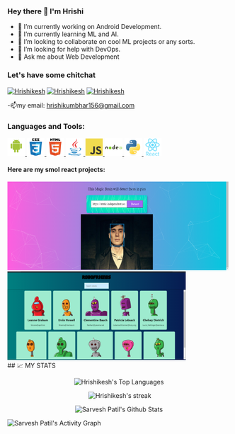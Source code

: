 ### Hey there 👋 I'm Hrishi 



- 🔭 I’m currently working on Android Development.
- 🌱 I’m currently learning ML and AI.
- 👯 I’m looking to collaborate on cool ML projects or any sorts.
- 🤔 I’m looking for help with DevOps.
- 💬 Ask me about Web Development 
 
<h3 align="left">Let's have some chitchat</h3>
<p align="left">
<a href="https://twitter.com/Hrishi_156" target="blank"><img align="center" src="https://cdn.jsdelivr.net/npm/simple-icons@3.0.1/icons/twitter.svg" alt="Hrishikesh" height="30" width="40" /></a>
<a href="https://www.linkedin.com/in/hrishikesh-kumbhar-a86319206/" target="blank"><img align="center" src="https://cdn.jsdelivr.net/npm/simple-icons@3.0.1/icons/linkedin.svg" alt="Hrishikesh" height="30" width="40" /></a>
<a href="https://www.instagram.com/hrishikesh_kumbhar15/" target="blank"><img align="center" src="https://cdn.jsdelivr.net/npm/simple-icons@3.0.1/icons/instagram.svg" alt="Hrishikesh" height="30" width="40" /></a>
  
-📫my email: hrishikumbhar156@gmail.com
</p>

<h3 align="left">Languages and Tools:</h3>
<p align="left"> <a href="https://developer.android.com" target="_blank"> <img src="https://raw.githubusercontent.com/devicons/devicon/master/icons/android/android-original-wordmark.svg" alt="android" width="40" height="40"/> </a> <a href="https://www.w3schools.com/css/" target="_blank"> <img src="https://raw.githubusercontent.com/devicons/devicon/master/icons/css3/css3-original-wordmark.svg" alt="css3" width="40" height="40"/> </a> <a href="https://expressjs.com" target="_blank">  </a> <a href="https://www.w3.org/html/" target="_blank"> <img src="https://raw.githubusercontent.com/devicons/devicon/master/icons/html5/html5-original-wordmark.svg" alt="html5" width="40" height="40"/> </a> <a href="https://www.java.com" target="_blank"> <img src="https://raw.githubusercontent.com/devicons/devicon/master/icons/java/java-original.svg" alt="java" width="40" height="40"/> </a> <a href="https://developer.mozilla.org/en-US/docs/Web/JavaScript" target="_blank"> <img src="https://raw.githubusercontent.com/devicons/devicon/master/icons/javascript/javascript-original.svg" alt="javascript" width="40" height="40"/> </a> <a href="https://kotlinlang.org" target="_blank">  <a href="https://nodejs.org" target="_blank"> <img src="https://raw.githubusercontent.com/devicons/devicon/master/icons/nodejs/nodejs-original-wordmark.svg" alt="nodejs" width="40" height="40"/> </a> <a href="https://www.python.org" target="_blank"> <img src="https://raw.githubusercontent.com/devicons/devicon/master/icons/python/python-original.svg" alt="python" width="40" height="40"/> </a> <a href="https://reactjs.org/" target="_blank"> <img src="https://raw.githubusercontent.com/devicons/devicon/master/icons/react/react-original-wordmark.svg" alt="react" width="40" height="40"/> </a> </p>

  <h4>Here are my smol react projects: </h4>
  <div class="container"><a href="https://hrishikesh156.github.io/FaceDetection/ "> <img src = "React App - Google Chrome 17-06-2021 20_30_20 (2).png" width = "500p"       height="200"></a>
  <a href="https://hrishikesh156.github.io/robofriends/"><img src = "preview_robots.png" height="200"></a>
  </div>
## 📈 MY STATS

<p align="center"><img alt="Hrishikesh's Top Languages" src="https://github-readme-stats.vercel.app/api/top-langs/?username=Hrishikesh156&langs_count=6&count_private=true&layout=compact&theme=react&hide_border=true&bg_color=0D1117" /></p>

<p align="center">&nbsp;<img alt="Hrishikesh's streak" src="https://github-readme-streak-stats.herokuapp.com/?user=Hrishikesh156&theme=react&hide_border=true&stroke=0000&background=0D1117"/></p>

<p align="center"><img alt="Sarvesh Patil's Github Stats" src="https://github-readme-stats.vercel.app/api?username=Hrishikesh156&show_icons=true&count_private=true&theme=react&hide_border=true&bg_color=0D1117" /></p>

<img alt="Sarvesh Patil's Activity Graph" src="https://activity-graph.herokuapp.com/graph?username=Hrishikesh156&bg_color=0D1117&color=5BCDEC&line=5BCDEC&point=FFFFFF&hide_border=true" />

